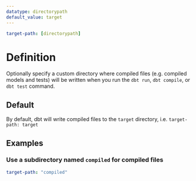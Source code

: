 ```yaml
---
datatype: directorypath
default_value: target
---
```

<File name='dbt_project.yml'>

```yml
target-path: [directorypath]
```

</File>

# Definition
Optionally specify a custom directory where compiled files (e.g. compiled models and tests) will be written when you run the `dbt run`, `dbt compile`, or `dbt test` command.


## Default
By default, dbt will write compiled files to the `target` directory, i.e. `target-path: target`

## Examples
### Use a subdirectory named `compiled` for compiled files

<File name='dbt_project.yml'>

```yml
target-path: "compiled"
```

</File>
